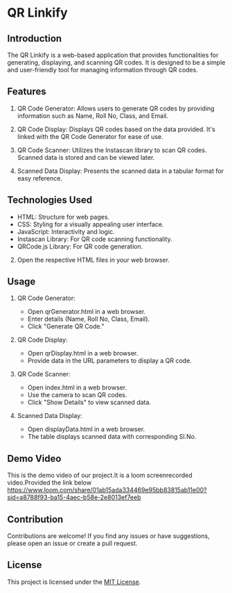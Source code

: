 # QR Linkify

## Introduction

The QR Linkify is a web-based application that provides functionalities for generating, displaying, and scanning QR codes. It is designed to be a simple and user-friendly tool for managing information through QR codes.

## Features

1. QR Code Generator: Allows users to generate QR codes by providing information such as Name, Roll No, Class, and Email.

2. QR Code Display: Displays QR codes based on the data provided. It's linked with the QR Code Generator for ease of use.

3. QR Code Scanner: Utilizes the Instascan library to scan QR codes. Scanned data is stored and can be viewed later.

4. Scanned Data Display: Presents the scanned data in a tabular format for easy reference.

## Technologies Used

- HTML: Structure for web pages.
- CSS: Styling for a visually appealing user interface.
- JavaScript: Interactivity and logic.
- Instascan Library: For QR code scanning functionality.
- QRCode.js Library: For QR code generation.
   

2. Open the respective HTML files in your web browser.

## Usage

1. QR Code Generator:
   - Open qrGenerator.html in a web browser.
   - Enter details (Name, Roll No, Class, Email).
   - Click "Generate QR Code."

2. QR Code Display:
   - Open qrDisplay.html in a web browser.
   - Provide data in the URL parameters to display a QR code.

3. QR Code Scanner:
   - Open index.html in a web browser.
   - Use the camera to scan QR codes.
   - Click "Show Details" to view scanned data.

4. Scanned Data Display:
   - Open displayData.html in a web browser.
   - The table displays scanned data with corresponding Sl.No.
     
## Demo Video
   This is the demo video of our project.It is a  loom screenrecorded video.Provided the link below
   https://www.loom.com/share/01ab15ada334469e95bb83815ab11e00?sid=a8788f93-ba15-4aec-b58e-2e8013ef7eeb

## Contribution

Contributions are welcome! If you find any issues or have suggestions, please open an issue or create a pull request.

## License

This project is licensed under the [MIT License](LICENSE).
